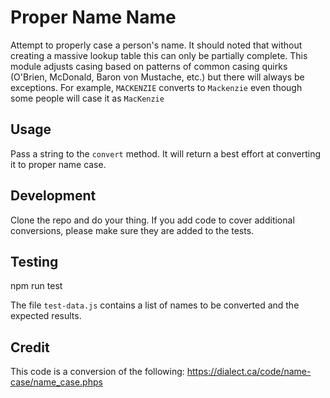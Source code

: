 # Proper Name Name

Attempt to properly case a person's name. It should noted that without creating a massive lookup table this can only be partially complete. This module adjusts casing based on patterns of common casing quirks (O'Brien, McDonald, Baron von Mustache, etc.) but there will always be exceptions. For example, `MACKENZIE` converts to `Mackenzie` even though some people will case it as `MacKenzie` 

## Usage

Pass a string to the `convert` method. It will return a best effort at converting it to proper name case.

## Development

Clone the repo and do your thing. If you add code to cover additional conversions, please make sure they are added to the tests.

## Testing

  npm run test

The file `test-data.js` contains a list of names to be converted and the expected results.  

## Credit
This code is a conversion of the following: https://dialect.ca/code/name-case/name_case.phps

